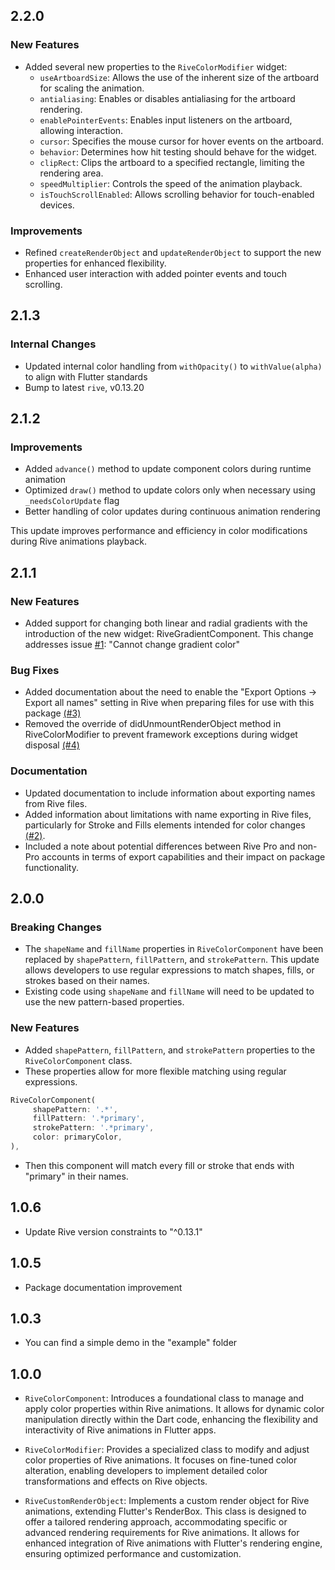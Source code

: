 ## 2.2.0

### New Features

- Added several new properties to the `RiveColorModifier` widget:
  - `useArtboardSize`: Allows the use of the inherent size of the artboard for scaling the animation.
  - `antialiasing`: Enables or disables antialiasing for the artboard rendering.
  - `enablePointerEvents`: Enables input listeners on the artboard, allowing interaction.
  - `cursor`: Specifies the mouse cursor for hover events on the artboard.
  - `behavior`: Determines how hit testing should behave for the widget.
  - `clipRect`: Clips the artboard to a specified rectangle, limiting the rendering area.
  - `speedMultiplier`: Controls the speed of the animation playback.
  - `isTouchScrollEnabled`: Allows scrolling behavior for touch-enabled devices.
  
### Improvements

- Refined `createRenderObject` and `updateRenderObject` to support the new properties for enhanced flexibility.
- Enhanced user interaction with added pointer events and touch scrolling.

## 2.1.3

### Internal Changes

- Updated internal color handling from `withOpacity()` to `withValue(alpha)` to align with Flutter standards
- Bump to latest `rive`, v0.13.20

## 2.1.2

### Improvements

- Added `advance()` method to update component colors during runtime animation
- Optimized `draw()` method to update colors only when necessary using `_needsColorUpdate` flag
- Better handling of color updates during continuous animation rendering

This update improves performance and efficiency in color modifications during Rive animations playback.

## 2.1.1

### New Features

- Added support for changing both linear and radial gradients with the introduction of the new widget: RiveGradientComponent. This change addresses issue [#1](https://github.com/JSimonDev/rive_color_modifier/issues/1): "Cannot change gradient color"

### Bug Fixes

- Added documentation about the need to enable the "Export Options -> Export all names" setting in Rive when preparing files for use with this package [(#3)](https://github.com/JSimonDev/rive_color_modifier/issues/3)
- Removed the override of didUnmountRenderObject method in RiveColorModifier to prevent framework exceptions during widget disposal [(#4)](https://github.com/JSimonDev/rive_color_modifier/issues/4)

### Documentation

- Updated documentation to include information about exporting names from Rive files.
- Added information about limitations with name exporting in Rive files, particularly for Stroke and Fills elements intended for color changes [(#2)](https://github.com/JSimonDev/rive_color_modifier/issues/2).
- Included a note about potential differences between Rive Pro and non-Pro accounts in terms of export capabilities and their impact on package functionality.

## 2.0.0

### Breaking Changes

- The `shapeName` and `fillName` properties in `RiveColorComponent` have been replaced by `shapePattern`, `fillPattern`, and `strokePattern`. This update allows developers to use regular expressions to match shapes, fills, or strokes based on their names.
- Existing code using `shapeName` and `fillName` will need to be updated to use the new pattern-based properties.

### New Features

- Added `shapePattern`, `fillPattern`, and `strokePattern` properties to the `RiveColorComponent` class.
- These properties allow for more flexible matching using regular expressions.

```Dart
RiveColorComponent(
     shapePattern: '.*',
     fillPattern: '.*primary',
     strokePattern: '.*primary',
     color: primaryColor,
),
```

- Then this component will match every fill or stroke that ends with "primary" in their names.

## 1.0.6

- Update Rive version constraints to "^0.13.1"

## 1.0.5

- Package documentation improvement

## 1.0.3

- You can find a simple demo in the "example" folder

## 1.0.0

- `RiveColorComponent`: Introduces a foundational class to manage and apply color properties within Rive animations. It allows for dynamic color manipulation directly within the Dart code, enhancing the flexibility and interactivity of Rive animations in Flutter apps.

- `RiveColorModifier`: Provides a specialized class to modify and adjust color properties of Rive animations. It focuses on fine-tuned color alteration, enabling developers to implement detailed color transformations and effects on Rive objects.

- `RiveCustomRenderObject`: Implements a custom render object for Rive animations, extending Flutter's RenderBox. This class is designed to offer a tailored rendering approach, accommodating specific or advanced rendering requirements for Rive animations. It allows for enhanced integration of Rive animations with Flutter's rendering engine, ensuring optimized performance and customization.
